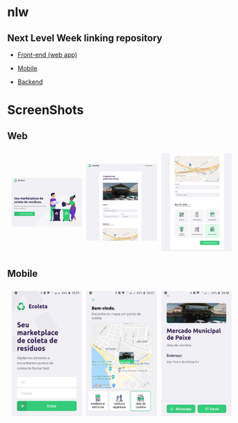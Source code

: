 # nlw

## Next Level Week linking repository

- [Front-end (web app)](https://github.com/AndreLuiz-JS/nlw-web)

- [Mobile](https://github.com/AndreLuiz-JS/nlw-mobo)

- [Backend](https://github.com/AndreLuiz-JS/nlw-backend)

# ScreenShots

  ## Web
  <div style="display:grid; grid-template-columns: 1fr 1fr 1fr; column-gap: 10px; justify-content:center; align-items:center; width:100%;">
  <img src="screenShots/webSc1.png" alt="Web screenshot" width="250px" style="margin: 10px;"/>
  <img src="screenShots/webSc2.png" alt="Web screenshot" width="250px" style="margin: 10px;"/>
  <img src="screenShots/webSc3.png" alt="Web screenshot" width="250px" style="margin: 10px;"/>
  </div>

  ## Mobile
  <div style="display:grid; grid-template-columns: 1fr 1fr 1fr; column-gap: 10px; justify-content:center; align-items:center; width:100%;">
  <img src="screenShots/mobileSc1.jpeg" width="250px" style="margin: 10px;"/>
  <img src="screenShots/mobileSc2.jpeg" width="250px" style="margin: 10px;"/>
  <img src="screenShots/mobileSc3.jpeg" width="250px" style="margin: 10px;"/>
  </div>
